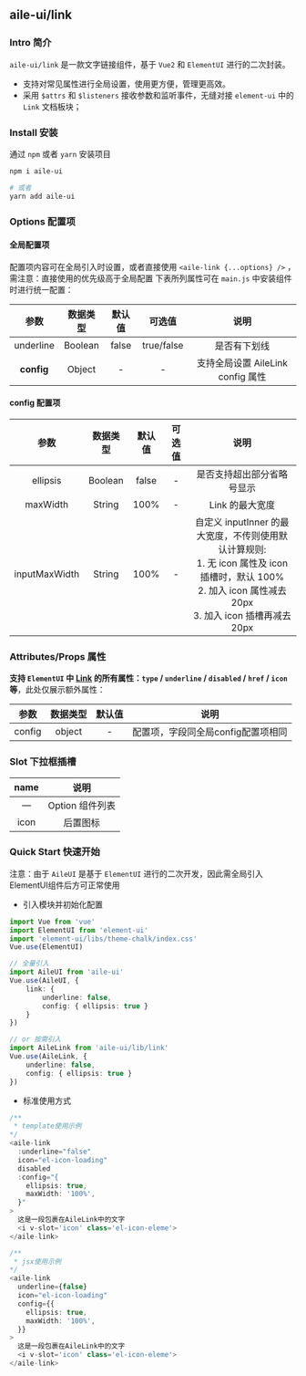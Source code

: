 ## aile-ui/link

### Intro 简介

`aile-ui/link` 是一款文字链接组件，基于 `Vue2` 和 `ElementUI` 进行的二次封装。
- 支持对常见属性进行全局设置，使用更方便，管理更高效。
- 采用 `$attrs` 和 `$listeners` 接收参数和监听事件，无缝对接 `element-ui` 中的 `Link` 文档板块；

### Install 安装

通过 `npm` 或者 `yarn` 安装项目

```bash
npm i aile-ui

# 或者
yarn add aile-ui
```

### Options 配置项

#### 全局配置项

配置项内容可在全局引入时设置，或者直接使用 `<aile-link {...options} />` ，需注意：直接使用的优先级高于全局配置
下表所列属性可在 `main.js` 中安装组件时进行统一配置：

|    参数    | 数据类型 | 默认值 |   可选值   |               说明                |
| :--------: | :------: | :----: | :--------: | :-------------------------------: |
| underline  | Boolean  | false  | true/false |           是否有下划线            |
| **config** |  Object  |   -    |     -      | 支持全局设置 AileLink config 属性 |

#### config 配置项

|     参数      | 数据类型 | 默认值 | 可选值 |                                                                              说明                                                                               |
| :-----------: | :------: | :----: | :----: | :-------------------------------------------------------------------------------------------------------------------------------------------------------------: |
|   ellipsis    | Boolean  | false  |   -    |                                                                   是否支持超出部分省略号显示                                                                    |
|   maxWidth    |  String  |  100%  |   -    |                                                                         Link 的最大宽度                                                                         |
| inputMaxWidth |  String  |  100%  |   -    | 自定义 inputInner 的最大宽度，不传则使用默认计算规则:<br>1. 无 icon 属性及 icon 插槽时，默认 100%<br>2. 加入 icon 属性减去 20px<br>3. 加入 icon 插槽再减去 20px |


### Attributes/Props 属性

**支持 `ElementUI` 中 [Link](https://element.eleme.io/#/zh-CN/component/link) 的所有属性：`type` / `underline` / `disabled` / `href` / `icon` 等**，此处仅展示额外属性：

|  参数  | 数据类型 | 默认值 |                说明                |
| :----: | :------: | :----: | :--------------------------------: |
| config |  object  |   -    | 配置项，字段同全局config配置项相同 |


### Slot 下拉框插槽

| name  |      说明       |
| :---: | :-------------: |
|   —   | Option 组件列表 |
| icon  |    后置图标     |

### Quick Start 快速开始

注意：由于 `AileUI` 是基于 `ElementUI` 进行的二次开发，因此需全局引入ElementUI组件后方可正常使用

- 引入模块并初始化配置

```ts
import Vue from 'vue'
import ElementUI from 'element-ui'
import 'element-ui/libs/theme-chalk/index.css'
Vue.use(ElementUI)

// 全量引入
import AileUI from 'aile-ui'
Vue.use(AileUI, {
    link: {
        underline: false,
        config: { ellipsis: true }
    }
})

// or 按需引入
import AileLink from 'aile-ui/lib/link'
Vue.use(AileLink, {
    underline: false,
    config: { ellipsis: true }
})

```

- 标准使用方式

```ts
/**
 * template使用示例
*/
<aile-link
  :underline="false"
  icon="el-icon-loading"
  disabled
  :config="{
    ellipsis: true,
    maxWidth: '100%',
  }"
>
  这是一段包裹在AileLink中的文字
  <i v-slot='icon' class='el-icon-eleme'>
</aile-link>

/**
 * jsx使用示例
*/
<aile-link
  underline={false}
  icon="el-icon-loading"
  config={{
    ellipsis: true,
    maxWidth: '100%',
  }}
>
  这是一段包裹在AileLink中的文字
  <i v-slot='icon' class='el-icon-eleme'>
</aile-link>

```
